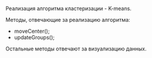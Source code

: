 Реализация алгоритма кластеризации - K-means.

Методы, отвечающие за реализацию алгоритма:
- moveCenter();
- updateGroups();

Остальные методы отвечают за визуализацию данных.


